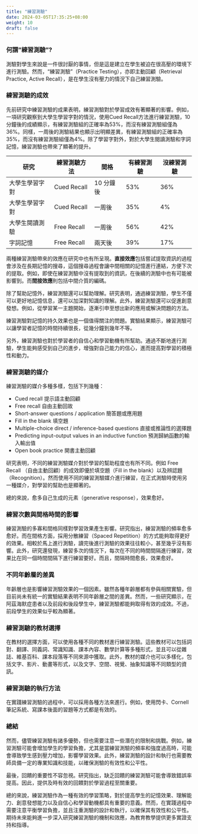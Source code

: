 ```yaml
---
title: "練習測驗"
date: 2024-03-05T17:35:25+08:00
weight: 10
draft: false
---
```


### 何謂”練習測驗”?

測驗對學生來說是一件很討厭的事情，但是這是建立在學生被迫在很高壓的環境下進行測驗。然而，“練習測驗”（Practice Testing），亦即主動回顧（Retrieval Practice, Active Recall），是在學生沒有壓力的情況下自己練習測驗。

### 練習測驗的成效

先前研究中練習測驗的成果表明，練習測驗對於學習成效有著顯著的影響。例如，一項研究觀察到大學生學習字對的情況，使用Cued Recall方法進行練習測驗，10分鐘後的成績顯示，有練習測驗組的正確率為53%，而沒有練習測驗組僅為36%。同樣，一周後的測驗結果也顯示出明顯差異，有練習測驗組的正確率為35%，而沒有練習測驗組僅為4%。除了學習字對外，對於大學生閱讀測驗和字詞記憶，練習測驗也帶來了顯著的提升。

| 研究 | 練習測驗方法 | 間格 | 有練習測驗 | 沒練習測驗 |
| --- | --- | --- | --- | --- |
| 大學生學習字對 | Cued Recall | 10 分鐘後 | 53% | 36% |
| 大學生學習字對 | Cued Recall | 一周後 | 35% | 4% |
| 大學生閱讀測驗 | Free Recall | 一周後 | 56% | 42% |
| 字詞記憶 | Free Recall | 兩天後 | 39% | 17% |

兩種練習測驗帶來的效應在研究中也有所呈現。**直接效應**包括嘗試提取資訊的過程會涉及在長期記憶的搜尋，這個搜尋過程會讓中間相關的記憶進行連結，方便下次的提取。例如，即使在練習測驗中沒有提取到的資訊，在後續的測驗中也有可能被影響到。而**間接效應**則包括中間介質的編碼。

除了幫助記憶外，練習測驗還可以幫助理解。研究表明，通過練習測驗，學生不僅可以更好地記憶信息，還可以加深對知識的理解。此外，練習測驗還可以促進創意發想。例如，從學習某一主題開始，逐漸引申至想出新的應用或解決問題的方法。

練習測驗對記憶的持久效果也是一個值得關注的問題。實驗結果顯示，練習測驗可以讓學習者記憶的時間持續很長，從幾分鐘到幾年不等。

另外，練習測驗也對於學習者的自信心和學習動機有所幫助。通過不斷地進行測驗，學生能夠感受到自己的進步，增強對自己能力的信心，進而提高對學習的積極性和動力。

### 練習測驗的媒介

練習測驗的媒介多種多樣，包括下列幾種：

- Cued recall 提示語主動回顧
- Free recall 自由主動回故
- Short-answer questions / application 簡答題或應用題
- Fill in the blank 填空題
- Multiple-choice direct / inference-based questions 直接或推論性的選擇題
- Predicting input-output values in an inductive function 預測歸納函數的輸入輸出值
- Open book practice 開書主動回顧

研究表明，不同的練習測驗媒介對於學習的幫助程度也有所不同。例如 Free Recall （自由主動回顧）的成效即優於填空題（Fill in the blank）以及辨認題（Recognition）。然而使用不同的練習測驗媒介進行練習，在正式測驗時使用另一種媒介，對學習的幫助也是顯著的。

總的來說，愈多自己生成的元素（generative response），效果愈好。

### 練習次數與間格時間的影響

練習測驗的多寡和間格同樣對學習效果產生影響。研究指出，練習測驗的頻率愈多愈好。而在間格方面，採用分散練習（Spaced Repetition）的方式能夠取得更好的效果。相較於馬上進行測驗，讀完後進行測驗的效果往往較小，甚至幾乎沒有影響。此外，研究還發現，練習多次的情況下，每次在不同的時間間隔進行練習，效果比在同一個時間間隔下進行練習要好。而且，間隔時間愈長，效果愈好。

### 不同年齡層的差異

年齡層也是影響練習測驗效果的一個因素。雖然各種年齡層都有參與相關實驗，但目前尚未有統一的實驗結果表明不同年齡層之間的差異。然而，一些研究顯示，在阿茲海默症患者以及前段和後段學生中，練習測驗都能夠取得有效的成效。不過，前段學生的效果似乎較為顯著。

### 練習測驗的教材選擇

在教材的選擇方面，可以使用各種不同的教材進行練習測驗。這些教材可以包括詞對、翻譯、同義詞、常識知識、課本內容、數學計算等多種形式，並且可以從雜誌、維基百科、課本段落等不同來源中獲取。此外，教材的媒介也可以多樣化，包括文字、影片、動畫等形式，以及文字、空間、視覺、抽象知識等不同類型的資訊。

### 練習測驗的執行方法

在實踐練習測驗的過程中，可以採用各種方法來進行。例如，使用閃卡、Cornell筆記系統、寫課本後面的習題等方式都是有效的。

### 總結

然而，儘管練習測驗有諸多優勢，但也需要注意一些潛在的限制和挑戰。例如，練習測驗可能會增加學生的學習負擔，尤其是當練習測驗的頻率和強度過高時，可能會導致學生感到壓力增加，影響學習效果。此外，練習測驗的設計和執行也需要教師具備一定的專業知識和技能，以確保測驗的有效性和公平性。

最後，回饋的重要性不容忽視。研究指出，缺乏回饋的練習測驗可能會導致錯誤率提高。因此，提供及時有效的回饋對於學習過程至關重要。

總的來說，練習測驗作為一種有效的學習策略，對於提高學生的記憶效果、理解能力、創意發想能力以及自信心和學習動機都具有重要的意義。然而，在實踐過程中需要注意平衡學習負擔，並且注重測驗的設計和執行，以確保其有效性和公平性。期待未來能夠進一步深入研究練習測驗的機制和效應，為教育教學提供更多實證支持和指導。

